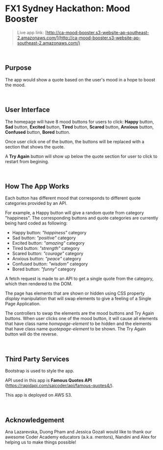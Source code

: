 # FX1 Sydney Hackathon: Mood Booster

>
> Live app link: [http://ca-mood-booster.s3-website-ap-southeast-2.amazonaws.com/](http://ca-mood-booster.s3-website-ap-southeast-2.amazonaws.com/)
>

&nbsp;  

## Purpose

The app would show a quote based on the user's mood in a hope to boost the mood.

&nbsp;  

## User Interface

The homepage will have 8 mood buttons for users to click: **Happy** button, **Sad** button, **Excited** button, **Tired** button, **Scared** button, **Anxious** button, **Confused** button, **Bored** button.

Once user click one of the button, the buttons will be replaced with a section that shows the quote.

A **Try Again** button will show up below the quote section for user to click to restart from begining.

&nbsp;  

## How The App Works

Each button has different mood that corresponds to different quote categories provided by an API.

For example, a Happy button will give a random quote from category "happiness". The corresponding buttons and quote categories are currently being hard coded as following:

- Happy button: *"happiness"* category
- Sad button: *"positive"* category
- Excited button: *"amazing"* category
- Tired button: *"strength"* category
- Scared button: *"courage"* category
- Anxious button: *"peace"* category
- Confused button: *"wisdom"* category
- Bored button: *"funny"* category

A fetch request is made to an API to get a single quote from the category, which then rendered to the DOM.

The page has elements that are shown or hidden using CSS property *display* manipulation that will swap elements to give a feeling of a Single Page Application.

The controllers to swap the elements are the mood buttons and Try Again buttons. When user clicks one of the mood button, it will cause all elements that have class name *homepage-element* to be hidden and the elements that have class name *quotepage-element* to be shown. The Try Again button will do the reverse. 

&nbsp;  

## Third Party Services

Bootstrap is used to style the app.

API used in this app is **Famous Quotes API** (https://rapidapi.com/saicoder/api/famous-quotes4/).

This app is deployed on AWS S3.

&nbsp;  

## Acknowledgement

Ana Lazarevska, Duong Pham and Jessica Gozali would like to thank our awesome Coder Academy educators (a.k.a. mentors), Nandini and Alex for helping us to make things possible!
